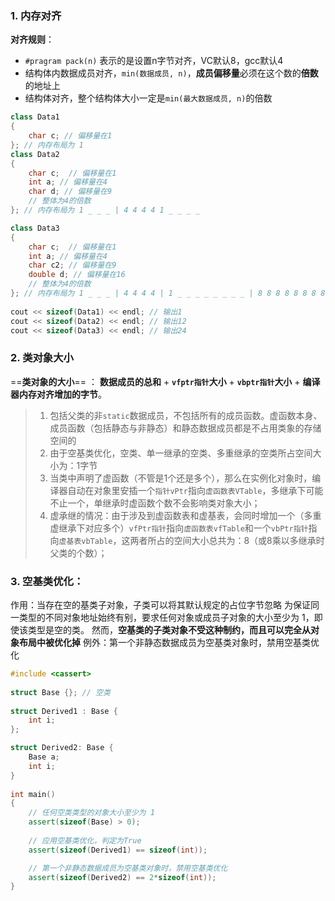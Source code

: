 ### 1. 内存对齐
**对齐规则**：
-  `#pragram pack(n)` 表示的是设置n字节对齐，VC默认8，gcc默认4
-  结构体内数据成员对齐，`min(数据成员, n)`，**成员偏移量**必须在这个数的**倍数**的地址上
-  结构体对齐，整个结构体大小一定是`min(最大数据成员, n)`的倍数

```c++
class Data1
{
    char c; // 偏移量在1
}; // 内存布局为 1
class Data2
{
    char c;  // 偏移量在1
    int a; // 偏移量在4
    char d; // 偏移量在9
    // 整体为4的倍数
}; // 内存布局为 1 _ _ _ | 4 4 4 4 1 _ _ _ _

class Data3
{
    char c;  // 偏移量在1
    int a; // 偏移量在4
    char c2; // 偏移量在9
    double d; // 偏移量在16
    // 整体为4的倍数
}; // 内存布局为 1 _ _ _ | 4 4 4 4 | 1 _ _ _ _ _ _ _ _ | 8 8 8 8 8 8 8 8 |
 
cout << sizeof(Data1) << endl; // 输出1
cout << sizeof(Data2) << endl; // 输出12
cout << sizeof(Data3) << endl; // 输出24
```

### 2. 类对象大小
==**类对象的大小**== ： **数据成员的总和** + **`vfptr指针`大小** + **`vbptr指针`大小** + **编译器内存对齐增加的字节**。

> 1. 包括父类的非`static`数据成员，不包括所有的成员函数。虚函数本身、成员函数（包括静态与非静态）和静态数据成员都是不占用类象的存储空间的
> 2. 由于空基类优化，空类、单一继承的空类、多重继承的空类所占空间大小为：1字节
> 3. 当类中声明了虚函数（不管是1个还是多个），那么在实例化对象时，编译器自动在对象里安插一个`指针vPtr`指向`虚函数表VTable`，多继承下可能不止一个，单继承时虚函数个数不会影响类对象大小；
> 4. 虚承继的情况：由于涉及到虚函数表和虚基表，会同时增加一个（多重虚继承下对应多个）`vfPtr指针`指向`虚函数表vfTable`和一个`vbPtr指针`指向`虚基表vbTable`，这两者所占的空间大小总共为：8（或8乘以多继承时父类的个数）；
     
 
### 3. 空基类优化：
作用：当存在空的基类子对象，子类可以将其默认规定的占位字节忽略
为保证同一类型的不同对象地址始终有别，要求任何对象或成员子对象的大小至少为 1，即使该类型是空的类。
然而，**空基类的子类对象不受这种制约，而且可以完全从对象布局中被优化掉**
例外：第一个非静态数据成员为空基类对象时，禁用空基类优化

```cpp
#include <cassert>
 
struct Base {}; // 空类
 
struct Derived1 : Base {
    int i;
};

struct Derived2: Base {
    Base a;
    int i;
}
 
int main()
{
    // 任何空类类型的对象大小至少为 1
    assert(sizeof(Base) > 0);
 
    // 应用空基类优化，判定为True
    assert(sizeof(Derived1) == sizeof(int));

    // 第一个非静态数据成员为空基类对象时，禁用空基类优化
    assert(sizeof(Derived2) == 2*sizeof(int));
}

```
